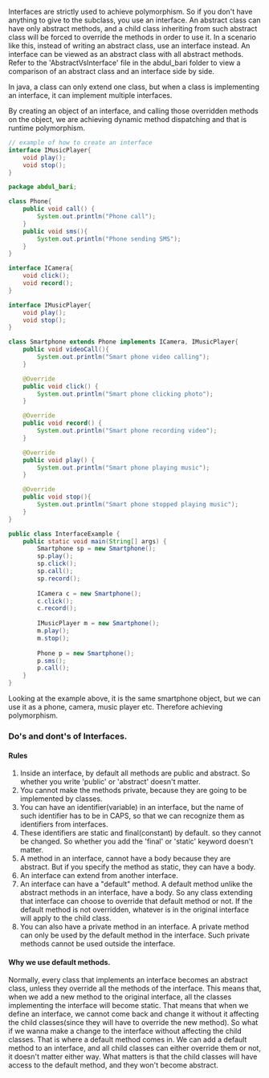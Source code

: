 Interfaces are strictly used to achieve polymorphism. So if you don't have anything to give to the subclass, you use an interface. An abstract class can have only abstract methods, and a child class inheriting from such abstract class will be forced to override the methods in order to use it. In a scenario like this, instead of writing an abstract class, use an interface instead. An interface can be viewed as an abstract class with all abstract methods. Refer to the 'AbstractVsInterface' file in the abdul_bari folder to view a comparison of an abstract class and an interface side by side.

In java, a class can only extend one class, but when a class is implementing an interface, it can implement multiple interfaces.

By creating an object of an interface, and calling those overridden methods on the object, we are achieving dynamic method dispatching and that is runtime polymorphism.

```java
// example of how to create an interface
interface IMusicPlayer{
    void play();
    void stop();
}
```

```java
package abdul_bari;

class Phone{
    public void call() {
        System.out.println("Phone call");
    }
    public void sms(){
        System.out.println("Phone sending SMS");
    }
}

interface ICamera{
    void click();
    void record();
}

interface IMusicPlayer{
    void play();
    void stop();
}

class Smartphone extends Phone implements ICamera, IMusicPlayer{
    public void videoCall(){
        System.out.println("Smart phone video calling");
    }

    @Override
    public void click() {
        System.out.println("Smart phone clicking photo");
    }

    @Override
    public void record() {
        System.out.println("Smart phone recording video");
    }

    @Override
    public void play() {
        System.out.println("Smart phone playing music");
    }

    @Override
    public void stop(){
        System.out.println("Smart phone stopped playing music");
    }
}

public class InterfaceExample {
    public static void main(String[] args) {
        Smartphone sp = new Smartphone();
        sp.play();
        sp.click();
        sp.call();
        sp.record();
        
        ICamera c = new Smartphone();
        c.click();
        c.record();
        
        IMusicPlayer m = new Smartphone();
        m.play();
        m.stop();
        
        Phone p = new Smartphone();
        p.sms();
        p.call();
    }
}
```

Looking at the example above, it is the same smartphone object, but we can use it as a phone, camera, music player etc. Therefore achieving polymorphism.


### Do's and dont's of Interfaces.

#### Rules
1. Inside an interface, by default all methods are public and abstract. So whether you write 'public' or 'abstract' doesn't matter.
2. You cannot make the methods private, because they are going to be implemented by classes.
3. You can have an identifier(variable) in an interface, but the name of such identifier has to be in CAPS, so that we can recognize them as identifiers from interfaces.
4. These identifiers are static and final(constant) by default. so they cannot be changed. So whether you add the 'final' or 'static' keyword doesn't matter.
5. A method in an interface, cannot have a body because they are abstract. But if you specify the method as static, they can have a body.
6. An interface can extend from another interface.
7. An interface can have a "default" method. A default method unlike the abstract methods in an interface, have a body. So any class extending that interface can choose to override that default method or not. If the default method is not overridden, whatever is in the original interface will apply to the child class.
8. You can also have a private method in an interface. A private method can only be used by the default method in the interface. Such private methods cannot be used outside the interface.




#### Why we use default methods.

Normally, every class that implements an interface becomes an abstract class, unless they override all the methods of the interface. This means that, when we add a new method to the original interface, all the classes implementing the interface will become static. That means that when we define an interface, we cannot come back and change it without it affecting the child classes(since they will have to override the new method). So what if we wanna make a change to the interface without affecting the child classes. That is where a default method comes in. We can add a default method to an interface, and all child classes can either override them or not, it doesn't matter either way. What matters is that the child classes will have access to the default method, and they won't become abstract.